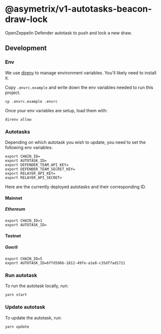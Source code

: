 # @asymetrix/v1-autotasks-beacon-draw-lock

OpenZeppelin Defender autotask to push and lock a new draw.

## Development

### Env

We use [direnv](https://direnv.net) to manage environment variables. You'll
likely need to install it.

Copy `.envrc.example` and write down the env variables needed to run this
project.

```
cp .envrc.example .envrc
```

Once your env variables are setup, load them with:

```
direnv allow
```

### Autotasks

Depending on which autotask you wish to update, you need to set the following
env variables:

```
export CHAIN_ID=
export AUTOTASK_ID=
export DEFENDER_TEAM_API_KEY=
export DEFENDER_TEAM_SECRET_KEY=
export RELAYER_API_KEY=
export RELAYER_API_SECRET=
```

Here are the currently deployed autotasks and their corresponding ID.

#### Mainnet

##### Ethereum

```
export CHAIN_ID=1
export AUTOTASK_ID=
```

#### Testnet

##### Goerli

```
export CHAIN_ID=5
export AUTOTASK_ID=6ffd596b-1812-49fe-a1e8-c35df7ad1721
```

### Run autotask

To run the autotask locally, run:

```
yarn start
```

### Update autotask

To update the autotask, run:

```
yarn update
```
